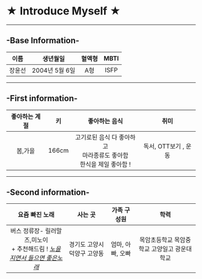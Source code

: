#  ★ Introduce Myself ★
---

## -Base Information-


| 이름 | 생년월일 | 혈액형 | MBTI |
|:--:|:--:|:--:|:--:|
| 장윤선 | 2004년 5월 6일 | A형 | ISFP |

---
 ## -First information-


| 좋아하는 계절 | 키 | 좋아하는 음식 | 취미 |
|:--:|:--:|:--:|:--:|
| 봄,가을 | 166cm | 고기로된 음식 다 좋아하고 <br> 마라종류도 좋아함 <br> 한식을 제일 좋아함 ! | 독서, OTT보기 , 운동 |

---

## -Second information-

| 요즘 빠진 노래 | 사는 곳 | 가족 구성원 | 학력 |
|:--:|:--:|:--:|:--:|
| 버스 정류장- 릴러말즈,미노이 <br> + 추천해드림 ! [*노을지면서 들으면 좋은노래*](https://youtu.be/muLqukEiVm4?si=-jchFGujNOfn5Ha6) |경기도 고양시 덕양구 고양동 | 엄마, 아빠, 오빠 | 목암초등학교<bro> 목암중학교<bro> 고양일고 <bro> 광운대학교 |
